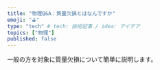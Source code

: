 ```yaml
---
title: "物理Q&A：質量欠損とはなんですか"
emoji: "⛳"
type: "tech" # tech: 技術記事 / idea: アイデア
topics: ["物理"]
published: false
---
```

一般の方を対象に質量欠損について簡単に説明します。


